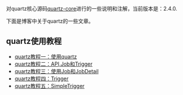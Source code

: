 对quartz核心源码[quartz-core](https://github.com/quartz-scheduler/quartz)进行的一些说明和注解，当前版本是：2.4.0.

下面是博客中关于quartz的一些文章。

## quartz使用教程

- [quartz教程一：使用quartz](https://nkcoder.github.io/2019/03/18/quartz-tutorial-1/)
- [quartz教程二：API,Job和Trigger](https://nkcoder.github.io/2019/03/18/quartz-tutorial-2/)
- [quartz教程三：使用Job和JobDetail](https://nkcoder.github.io/2019/03/18/quartz-tutorial-3/)
- [quartz教程四：Trigger](quartz教程四：Trigger)
- [quartz教程五：SimpleTrigger](quartz教程五：SimpleTrigger)
